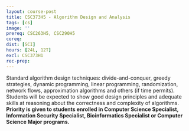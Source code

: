 ```yaml
---
layout: course-post
title: CSC373H5 - Algorithm Design and Analysis
tags: [cs]
image: ''
prereq: CSC263H5, CSC290H5
coreq: 
dist: [SCI]
hours: [24L, 12T]
excl: CSC373H1
rec-prep: 
---
```


Standard algorithm design techniques: divide-and-conquer, greedy strategies, dynamic programming, linear programming, randomization, network flows, approximation algorithms and others (if time permits). Students will be expected to show good design principles and adequate skills at reasoning about the correctness and complexity of algorithms. **Priority is given to students enrolled in Computer Science Specialist, Information Security Specialist, Bioinformatics Specialist or Computer Science Major programs.**
